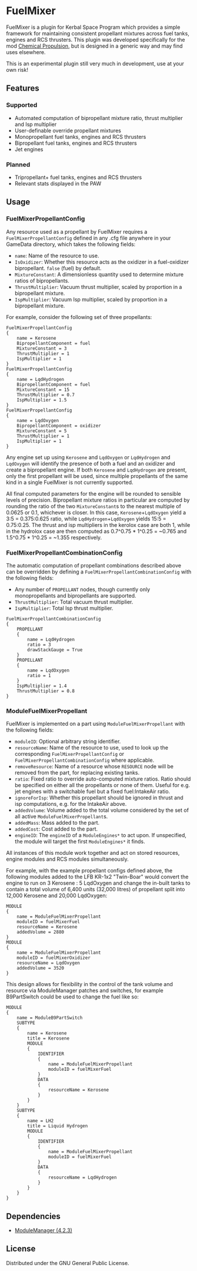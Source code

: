 # FuelMixer
FuelMixer is a plugin for Kerbal Space Program which provides a simple framework for maintaining consistent propellant mixtures across fuel tanks, engines and RCS thrusters. This plugin was developed specifically for the mod [Chemical Propulsion](https://github.com/CharleRoger/ChemicalPropulsion), but is designed in a generic way and may find uses elsewhere.

This is an experimental plugin still very much in development, use at your own risk!

## Features
### Supported
- Automated computation of bipropellant mixture ratio, thrust multiplier and Isp multiplier
- User-definable override propellant mixtures
- Monopropellant fuel tanks, engines and RCS thrusters
- Bipropellant fuel tanks, engines and RCS thrusters
- Jet engines
### Planned
- Tripropellant+ fuel tanks, engines and RCS thrusters
- Relevant stats displayed in the PAW

## Usage
### FuelMixerPropellantConfig
Any resource used as a propellant by FuelMixer requires a `FuelMixerPropellantConfig` defined in any .cfg file anywhere in your GameData directory, which takes the following fields:
- `name`: Name of the resource to use.
- `IsOxidizer`: Whether this resource acts as the oxidizer in a fuel-oxidizer bipropellant. `false` (fuel) by default.
- `MixtureConstant`: A dimensionless quantity used to determine mixture ratios of bipropellants.
- `ThrustMultiplier`: Vacuum thrust multiplier, scaled by proportion in a bipropellant mixture.
- `IspMultiplier`: Vacuum Isp multiplier, scaled by proportion in a bipropellant mixture.

For example, consider the following set of three propellants:
```
FuelMixerPropellantConfig
{
	name = Kerosene
	BipropellantComponent = fuel
	MixtureConstant = 3
	ThrustMultiplier = 1
	IspMultiplier = 1
}
FuelMixerPropellantConfig
{
	name = LqdHydrogen
	BipropellantComponent = fuel
	MixtureConstant = 15
	ThrustMultiplier = 0.7
	IspMultiplier = 1.5
}
FuelMixerPropellantConfig
{
	name = LqdOxygen
	BipropellantComponent = oxidizer
	MixtureConstant = 5
	ThrustMultiplier = 1
	IspMultiplier = 1
}
```
Any engine set up using `Kerosene` and `LqdOxygen` or `LqdHydrogen` and `LqdOxygen` will identify the presence of both a fuel and an oxidizer and create a bipropellant engine. If both `Kerosene` and `LqdHydrogen` are present, only the first propellant will be used, since multiple propellants of the same kind in a single FuelMixer is not currently supported.

All final computed parameters for the engine will be rounded to sensible levels of precision. Bipropellant mixture ratios in particular are computed by rounding the ratio of the two `MixtureConstant`s to the nearest multiple of 0.0625 or 0.1, whichever is closer. In this case, `Kerosene`+`LqdOxygen` yield a 3:5 = 0.375:0.625 ratio, while `LqdHydrogen`+`LqdOxygen` yields 15:5 = 0.75:0.25. The thrust and isp multipliers in the kerolox case are both 1, while in the hydrolox case are then computed as 0.7^0.75 * 1^0.25 = ~0.765 and 1.5^0.75 * 1^0.25 = ~1.355 respectively.

### FuelMixerPropellantCombinationConfig
The automatic computation of propellant combinations described above can be overridden by defining a `FuelMixerPropellantCombinationConfig` with the following fields:
- Any number of `PROPELLANT` nodes, though currently only monopropellants and bipropellants are supported.
- `ThrustMultiplier`: Total vacuum thrust multiplier.
- `IspMultiplier`: Total Isp thrust multiplier.

```
FuelMixerPropellantCombinationConfig
{
	PROPELLANT
	{
		name = LqdHydrogen
		ratio = 3
		drawStackGauge = True
	}
	PROPELLANT
	{
		name = LqdOxygen
		ratio = 1
	}
	IspMultiplier = 1.4
	ThrustMultiplier = 0.8
}
```

### ModuleFuelMixerPropellant
FuelMixer is implemented on a part using `ModuleFuelMixerPropellant` with the following fields:
- `moduleID`: Optional arbitrary string identifier.
- `resourceName`: Name of the resource to use, used to look up the corresponding `FuelMixerPropellantConfig` or `FuelMixerPropellantCombinationConfig` where applicable.
- `removeResource`: Name of a resource whose `RESOURCE` node will be removed from the part, for replacing existing tanks.
- `ratio`: Fixed ratio to override auto-computed mixture ratios. Ratio should be specified on either all the propellants or none of them. Useful for e.g. jet engines with a switchable fuel but a fixed fuel:IntakeAir ratio.
- `ignoreForIsp`: Whether this propellant should be ignored in thrust and isp computations, e.g. for the IntakeAir above.
- `addedVolume`: Volume added to the total volume considered by the set of all active `ModuleFuelMixerPropellant`s.
- `addedMass`: Mass added to the part.
- `addedCost`: Cost added to the part.
- `engineID`: The `engineID` of a `ModuleEngines*` to act upon. If unspecified, the module will target the first `ModuleEngines*` it finds.

All instances of this module work together and act on stored resources, engine modules and RCS modules simultaneously.

For example, with the example propellant configs defined above, the following modules added to the LFB KR-1x2 "Twin-Boar" would convert the engine to run on 3 Kerosene : 5 LqdOxygen and change the in-built tanks to contain a total volume of 6,400 units (32,000 litres) of propellant split into 12,000 Kerosene and 20,000 LqdOxygen:
```
MODULE
{
	name = ModuleFuelMixerPropellant
	moduleID = fuelMixerFuel
	resourceName = Kerosene
	addedVolume = 2880
}
MODULE
{
	name = ModuleFuelMixerPropellant
	moduleID = fuelMixerOxidizer
	resourceName = LqdOxygen
	addedVolume = 3520
}
```

This design allows for flexibility in the control of the tank volume and resource via ModuleManager patches and switches, for example B9PartSwitch could be used to change the fuel like so:
```
MODULE
{
	name = ModuleB9PartSwitch
	SUBTYPE
	{
		name = Kerosene
		title = Kerosene
		MODULE
		{
			IDENTIFIER
			{
				name = ModuleFuelMixerPropellant
				moduleID = fuelMixerFuel
			}
			DATA
			{
				resourceName = Kerosene
			}
		}
	}
	SUBTYPE
	{
		name = LH2
		title = Liquid Hydrogen
		MODULE
		{
			IDENTIFIER
			{
				name = ModuleFuelMixerPropellant
				moduleID = fuelMixerFuel
			}
			DATA
			{
				resourceName = LqdHydrogen
			}
		}
	}
}
```

## Dependencies
- [ModuleManager (4.2.3)](https://github.com/sarbian/ModuleManager)

## License
Distributed under the GNU General Public License.

